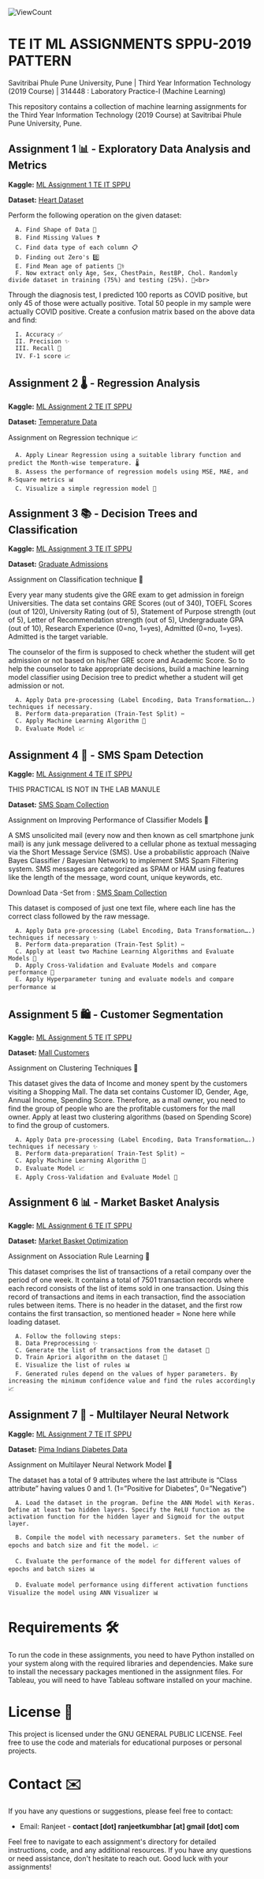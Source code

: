 ![ViewCount](https://views.whatilearened.today/views/github/RanjeetKumbhar01/TE_IT_ML_ASSIGNMENTS_SPPU.svg?cache=remove)

# TE IT ML ASSIGNMENTS SPPU-2019 PATTERN

Savitribai Phule Pune University, Pune |
Third Year Information Technology (2019 Course) | 314448 : Laboratory Practice-I (Machine Learning)<br>

This repository contains a collection of machine learning assignments for the Third Year Information Technology (2019 Course) at Savitribai Phule Pune University, Pune.

## Assignment 1 📊 - Exploratory Data Analysis and Metrics

**Kaggle:** [ML Assignment 1 TE IT SPPU](https://www.kaggle.com/code/ranjeetkumbhar/ml-assignment-1-te-it-sppu)

**Dataset:** [Heart Dataset](https://www.kaggle.com/zhaoyingzhu/heartcsv)

Perform the following operation on the given dataset:

      A. Find Shape of Data 📏
      B. Find Missing Values ❓
      C. Find data type of each column 📋
      D. Finding out Zero's 0️⃣
      E. Find Mean age of patients 🧑‍⚕️
      F. Now extract only Age, Sex, ChestPain, RestBP, Chol. Randomly divide dataset in training (75%) and testing (25%). 🔄<br>

Through the diagnosis test, I predicted 100 reports as COVID positive, but only 45 of those were actually positive. Total 50 people in my sample were actually COVID positive. Create a confusion matrix based on the above data and find:

      I. Accuracy ✅
      II. Precision ✨
      III. Recall 📢
      IV. F-1 score 📈

## Assignment 2 🌡️ - Regression Analysis

**Kaggle:** [ML Assignment 2 TE IT SPPU](https://www.kaggle.com/code/ranjeetkumbhar/ml-assignment-2-te-it-sppu)

**Dataset:** [Temperature Data](https://www.kaggle.com/venky73/temperaturesof-india?select=temperatures.csv)

Assignment on Regression technique 📈

      A. Apply Linear Regression using a suitable library function and predict the Month-wise temperature. 🌡️
      B. Assess the performance of regression models using MSE, MAE, and R-Square metrics 📊
      C. Visualize a simple regression model 📓

## Assignment 3 📚 - Decision Trees and Classification

**Kaggle:** [ML Assignment 3 TE IT SPPU](https://www.kaggle.com/code/ranjeetkumbhar/ml-assignment-3-te-it-sppu)

**Dataset:** [Graduate Admissions](https://www.kaggle.com/mohansacharya/graduate-admissions)

Assignment on Classification technique 📝

Every year many students give the GRE exam to get admission in foreign Universities. The data set contains GRE Scores (out of 340), TOEFL Scores (out of 120), University Rating (out of 5), Statement of Purpose strength (out of 5), Letter of Recommendation strength (out of 5), Undergraduate GPA (out of 10), Research Experience (0=no, 1=yes), Admitted (0=no, 1=yes). Admitted is the target variable.

The counselor of the firm is supposed to check whether the student will get admission or not based on his/her GRE score and Academic Score. So to help the counselor to take appropriate decisions, build a machine learning model classifier using Decision tree to predict whether a student will get admission or not.

      A. Apply Data pre-processing (Label Encoding, Data Transformation….) techniques if necessary.
      B. Perform data-preparation (Train-Test Split) ✂️
      C. Apply Machine Learning Algorithm 🧠
      D. Evaluate Model 📈

## Assignment 4 📩 - SMS Spam Detection

**Kaggle:** [ML Assignment 4 TE IT SPPU](https://www.kaggle.com/code/ranjeetkumbhar/ml-assignment-4-te-it-sppu)
 

THIS PRACTICAL IS NOT IN THE LAB MANULE

**Dataset:** [SMS Spam Collection](http://archive.ics.uci.edu/ml/datasets/sms+spam+collection)

Assignment on Improving Performance of Classifier Models 🚀

A SMS unsolicited mail (every now and then known as cell smartphone junk mail) is any junk message delivered to a cellular phone as textual messaging via the Short Message Service (SMS). Use a probabilistic approach (Naive Bayes Classifier / Bayesian Network) to implement SMS Spam Filtering system. SMS messages are categorized as SPAM or HAM using features like the length of the message, word count, unique keywords, etc.

Download Data -Set from : [SMS Spam Collection](http://archive.ics.uci.edu/ml/datasets/sms+spam+collection)

This dataset is composed of just one text file, where each line has the correct class followed by the raw message.

      A. Apply Data pre-processing (Label Encoding, Data Transformation….) techniques if necessary ✨
      B. Perform data-preparation (Train-Test Split) ✂️
      C. Apply at least two Machine Learning Algorithms and Evaluate Models 🧠
      D. Apply Cross-Validation and Evaluate Models and compare performance 🔄
      E. Apply Hyperparameter tuning and evaluate models and compare performance 📊

## Assignment 5 🛍️ - Customer Segmentation

**Kaggle:** [ML Assignment 5 TE IT SPPU](https://www.kaggle.com/code/ranjeetkumbhar/ml-assignment-5-te-it-sppu)

**Dataset:** [Mall Customers](https://www.kaggle.com/shwetabh123/mall-customers)

Assignment on Clustering Techniques 🧩

This dataset gives the data of Income and money spent by the customers visiting a Shopping Mall. The data set contains Customer ID, Gender, Age, Annual Income, Spending Score. Therefore, as a mall owner, you need to find the group of people who are the profitable customers for the mall owner. Apply at least two clustering algorithms (based on Spending Score) to find the group of customers.

      A. Apply Data pre-processing (Label Encoding, Data Transformation….) techniques if necessary ✨
      B. Perform data-preparation( Train-Test Split) ✂️
      C. Apply Machine Learning Algorithm 🧠
      D. Evaluate Model 📈
      E. Apply Cross-Validation and Evaluate Model 🔄

## Assignment 6 📊 - Market Basket Analysis

**Kaggle:** [ML Assignment 6 TE IT SPPU](https://www.kaggle.com/code/ranjeetkumbhar/ml-assignment-6-te-it-sppu)

**Dataset:** [Market Basket Optimization](https://www.kaggle.com/hemanthkumar05/market-basket-optimization)

Assignment on Association Rule Learning 🧐

This dataset comprises the list of transactions of a retail company over the period of one week. It contains a total of 7501 transaction records where each record consists of the list of items sold in one transaction. Using this record of transactions and items in each transaction, find the association rules between items.
There is no header in the dataset, and the first row contains the first transaction, so mentioned header = None here while loading dataset.

      A. Follow the following steps:
      B. Data Preprocessing ✨
      C. Generate the list of transactions from the dataset 📜
      D. Train Apriori algorithm on the dataset 🧠
      E. Visualize the list of rules 📊
      F. Generated rules depend on the values of hyper parameters. By increasing the minimum confidence value and find the rules accordingly 📈

## Assignment 7 🧠 - Multilayer Neural Network

**Kaggle:** [ML Assignment 7 TE IT SPPU](https://www.kaggle.com/code/ranjeetkumbhar/ml-assignment-7-te-it-sppu)

**Dataset:** [Pima Indians Diabetes Data](https://raw.githubusercontent.com/jbrownlee/Datasets/master/pima-indiansdiabetes.data.csv)

Assignment on Multilayer Neural Network Model 🧠

The dataset has a total of 9 attributes where the last attribute is “Class attribute” having values 0 and 1. (1=”Positive for Diabetes”, 0=”Negative”)

      A. Load the dataset in the program. Define the ANN Model with Keras. Define at least two hidden layers. Specify the ReLU function as the activation function for the hidden layer and Sigmoid for the output layer.

      B. Compile the model with necessary parameters. Set the number of epochs and batch size and fit the model. 📈

      C. Evaluate the performance of the model for different values of epochs and batch sizes 📊

      D. Evaluate model performance using different activation functions Visualize the model using ANN Visualizer 📊

# Requirements 🛠️

To run the code in these assignments, you need to have Python installed on your system along with the required libraries and dependencies. Make sure to install the necessary packages mentioned in the assignment files. For Tableau, you will need to have Tableau software installed on your machine.

# License 📜

This project is licensed under the GNU GENERAL PUBLIC LICENSE. Feel free to use the code and materials for educational purposes or personal projects.

# Contact ✉️

If you have any questions or suggestions, please feel free to contact:

- Email: Ranjeet - **contact [dot] ranjeetkumbhar [at] gmail [dot] com**

Feel free to navigate to each assignment's directory for detailed instructions, code, and any additional resources. If you have any questions or need assistance, don't hesitate to reach out. Good luck with your assignments!
